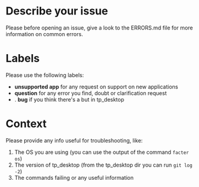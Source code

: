 # Describe your issue

Please before opening an issue, give a look to the ERRORS.md file for more information on common errors.


# Labels

Please use the following labels:

*   **unsupported app** for any request on support on new applications
*   **question** for any error you find, doubt or clarification request
* . **bug** if you think there's a but in tp_desktop


# Context

Please provide any info useful for troubleshooting, like:

1.  The OS you are using (you can use the output of the command `facter os`)
2.  The version of tp_desktop (from the tp_desktop dir you can run `git log -2`)
3.  The commands failing or any useful information